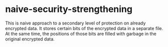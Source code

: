 # naive-security-strengthening
This is naive approach to a secondary level of protection on already encrypted data. It stores certain bits of the encrypted data in a separate file. At the same time, the positions of those bits are filled with garbage in the original encrypted data.
